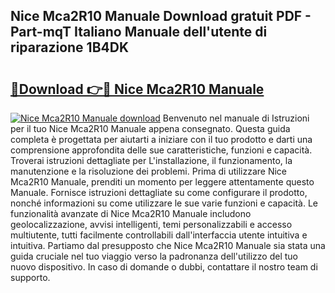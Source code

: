 ## Nice Mca2R10 Manuale Download gratuit PDF - Part-mqT Italiano Manuale dell'utente di riparazione 1B4DK

# <h2><a href="http://dfe2k5.blite.top/?on=Nice+Mca2R10+Manuale">🔗Download 👉🔴 Nice Mca2R10 Manuale</a></h2>

[![Nice Mca2R10 Manuale download](https://i.imgur.com/lujVjoI.png)](http://dfe2k5.blite.top/?on=Nice+Mca2R10+Manuale)
Benvenuto nel manuale di Istruzioni per il tuo Nice Mca2R10 Manuale appena consegnato. Questa guida completa è progettata per aiutarti a iniziare con il tuo prodotto e darti una comprensione approfondita delle sue caratteristiche, funzioni e capacità. Troverai istruzioni dettagliate per L'installazione, il funzionamento, la manutenzione e la risoluzione dei problemi. Prima di utilizzare Nice Mca2R10 Manuale, prenditi un momento per leggere attentamente questo Manuale. Fornisce istruzioni dettagliate su come configurare il prodotto, nonché informazioni su come utilizzare le sue varie funzioni e capacità. Le funzionalità avanzate di Nice Mca2R10 Manuale includono geolocalizzazione, avvisi intelligenti, temi personalizzabili e accesso multiutente, tutti facilmente controllabili dall'interfaccia utente intuitiva e intuitiva. Partiamo dal presupposto che Nice Mca2R10 Manuale sia stata una guida cruciale nel tuo viaggio verso la padronanza dell'utilizzo del tuo nuovo dispositivo. In caso di domande o dubbi, contattare il nostro team di supporto.
